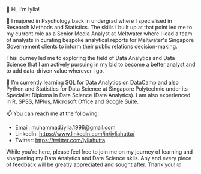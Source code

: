 👋 Hi, I’m Iylia!

👀 I majored in Psychology back in undergrad where I specialised in Research Methods and Statistics. The skills I built up at that point led me to
my current role as a Senior Media Analyst at Meltwater where I lead a team of analysts in curating bespoke analytical reports for Meltwater's Singapore Governement clients
to inform their public relations decision-making.

This journey led me to exploring the field of Data Analytics and Data Science that I am actively pursuing in my bid to become a better analyst and to 
add data-driven value wherever I go.

🌱 I’m currently learning SQL for Data Analytics on DataCamp and also Python and Statistics for Data Science at Singapore Polytechnic under its Specialist
Diploma in Data Science (Data Analytics). I am also experienced in R, SPSS, MPlus, Microsoft Office and Google Suite.

📫 You can reach me at the following:
- Email: muhammad.iylia.1996@gmail.com
- LinkedIn: https://www.linkedin.com/in/iyliahutta/
- Twitter: https://twitter.com/iyliahutta

While you're here, please feel free to join me on my journey of learning and sharpening my Data Analytics and Data Science skils. Any and every piece of feedback
will be greatly appreciated and sought after. Thank you! 🤓

<!---
iyliahutta/iyliahutta is a ✨ special ✨ repository because its `README.md` (this file) appears on your GitHub profile.
You can click the Preview link to take a look at your changes.
--->
